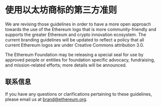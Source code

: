 # 使用以太坊商标的第三方准则

We are revising those guidelines in order to have a more open approach towards the use of the Ethereum logo that is more community-friendly and supports the greater Ethereum and crypto innovation ecosystem. The current branding guidelines will be updated to reflect a policy that all current Ethereum logos are under Creative Commons attribution 3.0.

The Ethereum Foundation may be releasing a special seal for use by approved people or entities for foundation specific advocacy, fundraising, and mission-related efforts; more details will be announced.

## 联系信息

If you have any questions or clarifications pertaining to these guidelines, please email us at
[brand@ethereum.org](mailto:brand@ethereum.org).